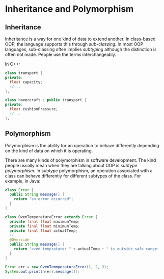 # Inheritance and Polymorphism

## Inheritance

Inheritance is a way for one kind of data to extend another. In
class-based OOP, the language supports this through _sub-classing_.
In most OOP languages, sub-classing often implies _subtyping_
although the distinction is often not made. People use the terms
interchangeably.

In C++:

```c++
class transport {
private:
  float capacity;
  //...
};

class hovercraft : public transport {
private:
  float cushionPressure;
  //...
};
```

## Polymorphism

Polymorphism is the ability for an operation to behave differently
depending on the kind of data on which it is operating.

There are many kinds of polymorphism in software development. The kind
people usually mean when they are talking about OOP is _subtype polymorphism_.
In subtype polymorphism, an operation associated with a class can
behave differently for different subtypes of the class. For example,
in Java:

```java
class Error {
  public String message() {
    return "an error occurred";
  }
}

class OvenTemperatureError extends Error {
  private final float maximumTemp;
  private final float minimumTemp;
  private final float actualTemp;
  //...
  @Override
  public String message() {
    return "oven temprature: " + actualTemp + " is outside safe range: " + minimumTemp + " to " + maximumTemp;
  }
}

Error err = new OvenTemmperatureError(1, 2, 3);
System.out.println(err.message());

```

